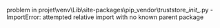 problem in projet\venv\Lib\site-packages\pip\_vendor\truststore\__init__.py - ImportError: attempted relative import with no known parent package

